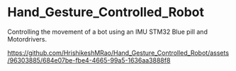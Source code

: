# Hand_Gesture_Controlled_Robot
Controlling the movement of a bot using an IMU STM32 Blue pill and Motordrivers. 


https://github.com/HrishikeshMRao/Hand_Gesture_Controlled_Robot/assets/96303885/684e07be-fbe4-4665-99a5-1636aa3888f8

